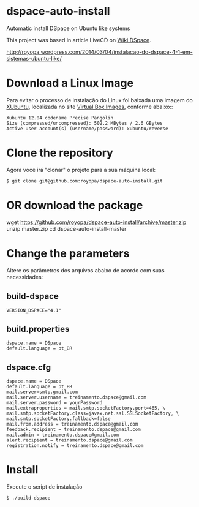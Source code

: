 dspace-auto-install
===================

Automatic install DSpace on Ubuntu like systems

This project was based in article LiveCD on [Wiki DSpace].

http://royopa.wordpress.com/2014/03/04/instalacao-do-dspace-4-1-em-sistemas-ubuntu-like/


Download a Linux Image
=====================

Para evitar o processo de instalação do Linux foi baixada uma imagem do [XUbuntu], localizada no site [Virtual Box Images], conforme abaixo::

    Xubuntu 12.04 codename Precise Pangolin
    Size (compressed/uncompressed): 502.2 MBytes / 2.6 GBytes
    Active user account(s) (username/password): xubuntu/reverse

Clone the repository
===================

Agora você irá "clonar" o projeto para a sua máquina local:
   
    $ git clone git@github.com:royopa/dspace-auto-install.git


OR download the package
===============
wget https://github.com/royopa/dspace-auto-install/archive/master.zip
unzip master.zip
cd dspace-auto-install-master


Change the parameters
=====================

Altere os parâmetros dos arquivos abaixo de acordo com suas necessidades:

build-dspace
------------

    VERSION_DSPACE="4.1"
    
build.properties
----------------

    dspace.name = DSpace
    default.language = pt_BR
    
dspace.cfg
----------

    dspace.name = DSpace
    default.language = pt_BR
    mail.server=smtp.gmail.com
    mail.server.username = treinamento.dspace@gmail.com
    mail.server.password = yourPassword
    mail.extraproperties = mail.smtp.socketFactory.port=465, \
    mail.smtp.socketFactory.class=javax.net.ssl.SSLSocketFactory, \
    mail.smtp.socketFactory.fallback=false
    mail.from.address = treinamento.dspace@gmail.com
    feedback.recipient = treinamento.dspace@gmail.com
    mail.admin = treinamento.dspace@gmail.com
    alert.recipient = treinamento.dspace@gmail.com
    registration.notify = treinamento.dspace@gmail.com
    
Install
=======
Execute o script de instalação

    $ ./build-dspace

[Virtual Box Images]:"http://virtualboxes.org/images/ubuntu/"
[Wiki DSpace]:"https://wiki.duraspace.org/display/DSPACE/LiveCD"
[XUbuntu]:"http://downloads.sourceforge.net/virtualboximage/xubuntu_1204.7z"
